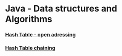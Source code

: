 # Java - Data structures and Algorithms


### [Hash Table - open adressing](https://github.com/ivanmmarkovic/Java-Data-Structures-and-Algorithms/tree/master/algorithms/src/main/java/ivanmarkovic/algorithms/hashtable/openadressing)

### [Hash Table chaining](https://github.com/ivanmmarkovic/Java-Data-Structures-and-Algorithms/tree/master/algorithms/src/main/java/ivanmarkovic/algorithms/hashtable/chaining)
